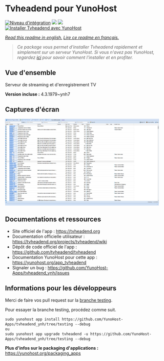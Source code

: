 # Tvheadend pour YunoHost

[![Niveau d'intégration](https://dash.yunohost.org/integration/tvheadend.svg)](https://dash.yunohost.org/appci/app/tvheadend) ![](https://ci-apps.yunohost.org/ci/badges/tvheadend.status.svg) ![](https://ci-apps.yunohost.org/ci/badges/tvheadend.maintain.svg)  
[![Installer Tvheadend avec YunoHost](https://install-app.yunohost.org/install-with-yunohost.svg)](https://install-app.yunohost.org/?app=tvheadend)

*[Read this readme in english.](./README.md)*
*[Lire ce readme en français.](./README_fr.md)*

> *Ce package vous permet d'installer Tvheadend rapidement et simplement sur un serveur YunoHost.
Si vous n'avez pas YunoHost, regardez [ici](https://yunohost.org/#/install) pour savoir comment l'installer et en profiter.*

## Vue d'ensemble

Serveur de streaming et d'enregistrement TV

**Version incluse :** 4.3.1979~ynh7



## Captures d'écran

![](./doc/screenshots/overall_screenshot.png)

## Documentations et ressources

* Site officiel de l'app : https://tvheadend.org
* Documentation officielle utilisateur : https://tvheadend.org/projects/tvheadend/wiki
* Dépôt de code officiel de l'app : https://github.com/tvheadend/tvheadend
* Documentation YunoHost pour cette app : https://yunohost.org/app_tvheadend
* Signaler un bug : https://github.com/YunoHost-Apps/tvheadend_ynh/issues

## Informations pour les développeurs

Merci de faire vos pull request sur la [branche testing](https://github.com/YunoHost-Apps/tvheadend_ynh/tree/testing).

Pour essayer la branche testing, procédez comme suit.
```
sudo yunohost app install https://github.com/YunoHost-Apps/tvheadend_ynh/tree/testing --debug
ou
sudo yunohost app upgrade tvheadend -u https://github.com/YunoHost-Apps/tvheadend_ynh/tree/testing --debug
```

**Plus d'infos sur le packaging d'applications :** https://yunohost.org/packaging_apps